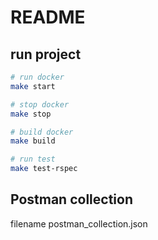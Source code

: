 # README

## run project

```bash
# run docker
make start

# stop docker
make stop

# build docker
make build

# run test
make test-rspec

```

## Postman collection

filename postman_collection.json
